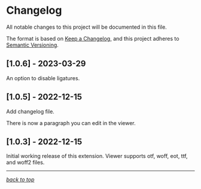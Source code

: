 # Changelog

All notable changes to this project will be documented in this file.

The format is based on [Keep a Changelog](https://keepachangelog.com/en/1.0.0/),
and this project adheres to [Semantic Versioning](https://semver.org/spec/v2.0.0.html).

## [1.0.6] - 2023-03-29

An option to disable ligatures.

## [1.0.5] - 2022-12-15

Add changelog file.

There is now a paragraph you can edit in the viewer.

## [1.0.3] - 2022-12-15

Initial working release of this extension. Viewer supports otf, woff, eot, ttf, and woff2 files.

---

[_back to top_](#changelog)
